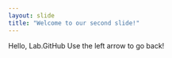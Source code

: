 ```yaml
---
layout: slide
title: "Welcome to our second slide!"
---
```

Hello, Lab.GitHub
Use the left arrow to go back!